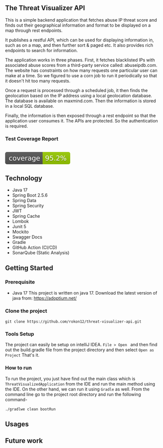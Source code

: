 ## The Threat Visualizer API
This is a simple backend application that fetches abuse IP threat score and finds out their geographical information and format to be displayed on a map through rest endpoints.

It publishes a restful API, which can be used for displaying information in, such as on a map, and then further sort & paged etc.
It also provides rich endpoints to search for information.

The application works in three phases. First, it fetches blacklisted IPs with associated abuse scores from a third-party service called: abuseipdb.com.
The website has constraints on how many requests one particular user can make at a time. So we figured to use a corn job to run it periodically so that it doesn't hit too many requests.

Once a request is processed through a scheduled job, it then finds the geolocation based on the IP address using a local geolocation database. The database is available on maxmind.com. Then the information is stored in a local SQL database.

Finally, the information is then exposed through a rest endpoint so that the application user consumes it. The APIs are protected.  So the authentication is required.

### Test Coverage Report
</br>![Coverage](.github/badges/jacoco.svg)

## Technology 
- Java 17
- Spring Boot 2.5.6
- Spring Data
- Spring Security
- JWT 
- Spring Cache 
- Lombok 
- Junit 5
- Mockito 
- Swagger Docs
- Gradle
- GitHub Action (CI/CD)
- SonarQube (Static Analysis)

## Getting Started
### Prerequisite
- Java 17
This project is written on java 17.  Download the latest version of java from: https://adoptium.net/

### Clone the project
````
git clone https://github.com/rokon12/threat-visualizer-api.git
````
### Tools Setup
The project can easily be setup on intelliJ IDEA. `File > Open ` and then find out the build.gradle file from the project directory and then select `Open as Project`
That's it. 

### How to run
To run the project, you just have find out the main class which is `ThreatVisualizedApplication` from the IDE and run the main method using the IDE. 
On the other hand, we can run it using `Gradle` as well.  From the command line go to the project root directory and run the following command- 
```
./gradlwe clean bootRun
```

## Usages 

## Future work 
